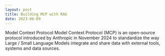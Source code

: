 ```yaml
---
layout: post
title: Building MCP with RAG
date: 2023-06-09
---
```

Model Context Protocol
Model Context Protocol (MCP) is an open-source protocol introduced by Anthropic in November 2024 to standardize the way Large / Small Language Models integrate and share data with external tools, systems and data sources.
